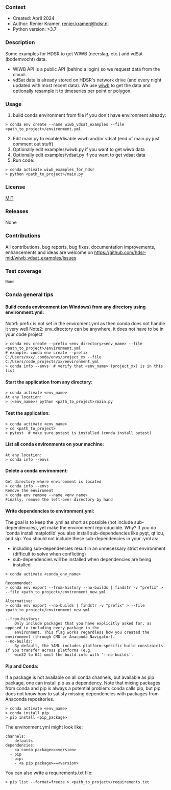 [wiwb]: https://pypi.org/project/wiwb/

### Context
* Created: April 2024
* Author: Renier Kramer, renier.kramer@hdsr.nl
* Python version: >3.7

### Description
Some examples for HDSR to get WIWB (neerslag, etc.) and vdSat (bodemvocht) data.
- WIWB API is a public API (behind a login) so we request data from the cloud.
- vdSat data is already stored on HDSR's network drive (and every night updated with most recent data).
We use [wiwb] to get the data and optionally resample it to timeseries per point or polygon.

### Usage
1. build conda environment from file if you don't have environment already:
```
> conda env create --name wiwb_vdsat_examples --file <path_to_project>/environment.yml
```
2. Edit main.py to enable/disable wiwb and/or vdsat (end of main.py just comment out stuff)
3. Optionally edit examples/wiwb.py if you want to get wiwb data
4. Optionally edit examples/vdsat.py if you want to get vdsat data
5. Run code:
```
> conda activate wiwb_examples_for_hdsr
> python <path_to_project>/main.py
```

### License 
[MIT][mit]

[mit]: https://github.com/hdsr-mid/wiwb_vdsat_examples/blob/main/LICENSE.txt

### Releases
None

### Contributions
All contributions, bug reports, bug fixes, documentation improvements, enhancements 
and ideas are welcome on https://github.com/hdsr-mid/wiwb_vdsat_examples/issues

### Test coverage 
```
None
```

### Conda general tips
#### Build conda environment (on Windows) from any directory using environment.yml:
Note1: prefix is not set in the enviroment.yml as then conda does not handle it very well
Note2: env_directory can be anywhere, it does not have to be in your code project
```
> conda env create --prefix <env_directory><env_name> --file <path_to_project>/environment.yml
# example: conda env create --prefix C:/Users/xxx/.conda/envs/project_xx --file C:/Users/code_projects/xx/environment.yml
> conda info --envs  # verify that <env_name> (project_xx) is in this list 
```
#### Start the application from any directory:
```
> conda activate <env_name>
At any location:
> (<env_name>) python <path_to_project>/main.py
```
#### Test the application:
```
> conda activate <env_name>
> cd <path_to_project>
> pytest  # make sure pytest is installed (conda install pytest)
```
#### List all conda environments on your machine:
```
At any location:
> conda info --envs
```
#### Delete a conda environment:
```
Get directory where environment is located 
> conda info --envs
Remove the enviroment
> conda env remove --name <env_name>
Finally, remove the left-over directory by hand
```
#### Write dependencies to environment.yml:
The goal is to keep the .yml as short as possible (not include sub-dependencies), yet make the environment 
reproducible. Why? If you do 'conda install matplotlib' you also install sub-dependencies like pyqt, qt 
icu, and sip. You should not include these sub-dependencies in your .yml as:
- including sub-dependencies result in an unnecessary strict environment (difficult to solve when conflicting)
- sub-dependencies will be installed when dependencies are being installed
```
> conda activate <conda_env_name>

Recommended:
> conda env export --from-history --no-builds | findstr -v "prefix" > --file <path_to_project>/environment_new.yml   

Alternative:
> conda env export --no-builds | findstr -v "prefix" > --file <path_to_project>/environment_new.yml 

--from-history: 
    Only include packages that you have explicitly asked for, as opposed to including every package in the 
    environment. This flag works regardless how you created the environment (through CMD or Anaconda Navigator).
--no-builds:
    By default, the YAML includes platform-specific build constraints. If you transfer across platforms (e.g. 
    win32 to 64) omit the build info with '--no-builds'.
```
#### Pip and Conda:
If a package is not available on all conda channels, but available as pip package, one can install pip as a dependency.
Note that mixing packages from conda and pip is always a potential problem: conda calls pip, but pip does not know 
how to satisfy missing dependencies with packages from Anaconda repositories. 
```
> conda activate <env_name>
> conda install pip
> pip install <pip_package>
```
The environment.yml might look like:
```
channels:
  - defaults
dependencies:
  - <a conda package>=<version>
  - pip
  - pip:
    - <a pip package>==<version>
```
You can also write a requirements.txt file:
```
> pip list --format=freeze > <path_to_project>/requirements.txt
```
